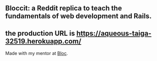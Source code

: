 ## Bloccit: a Reddit replica to teach the fundamentals of web development and Rails.

## the production URL is https://aqueous-taiga-32519.herokuapp.com/

Made with my mentor at [Bloc](http://bloc.io).
